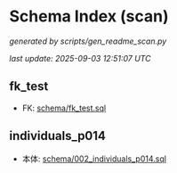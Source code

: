 # Schema Index (scan)

_generated by scripts/gen_readme_scan.py_

_last update: 2025-09-03 12:51:07 UTC_

## fk_test
- FK: [schema/fk_test.sql](schema/fk_test.sql)

## individuals_p014
- 本体: [schema/002_individuals_p014.sql](schema/002_individuals_p014.sql)

